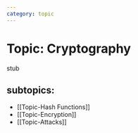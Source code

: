 ```yaml
---
category: topic
---
```

# Topic: Cryptography

stub 

## subtopics: 
- [[Topic-Hash Functions]]
- [[Topic-Encryption]]
- [[Topic-Attacks]]